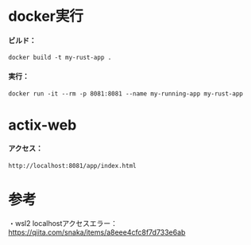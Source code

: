 # docker実行
#### ビルド：
```
docker build -t my-rust-app .
```
#### 実行：
```
docker run -it --rm -p 8081:8081 --name my-running-app my-rust-app
```

# actix-web
#### アクセス：
```
http://localhost:8081/app/index.html
```
# 参考
・wsl2 localhostアクセスエラー：https://qiita.com/snaka/items/a8eee4cfc8f7d733e6ab
